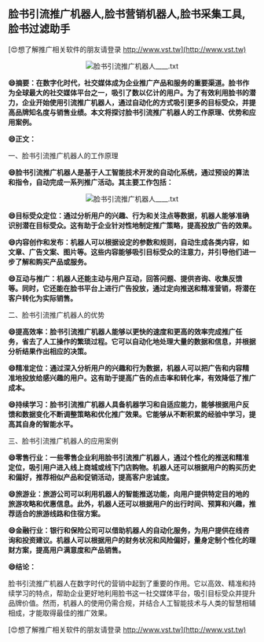 ## **脸书引流推广机器人,脸书营销机器人,脸书采集工具,脸书过滤助手**

[😍想了解推广相关软件的朋友请登录 http://www.vst.tw](http://www.vst.tw)

 <center><img src="https://vst.tw/MP4/tuiguang/png/7.png" alt="脸书引流推广机器人____.txt"></center>

**😄摘要：在数字化时代，社交媒体成为企业推广产品和服务的重要渠道。脸书作为全球最大的社交媒体平台之一，吸引了数以亿计的用户。为了有效利用脸书的潜力，企业开始使用引流推广机器人，通过自动化的方式吸引更多的目标受众，并提高品牌知名度与销售业绩。本文将探讨脸书引流推广机器人的工作原理、优势和应用案例。**

**😄正文：**

一、脸书引流推广机器人的工作原理

**😄脸书引流推广机器人是基于人工智能技术开发的自动化系统，通过预设的算法和指令，自动完成一系列推广活动。其主要工作包括：**

 <center><img src="https://vst.tw/MP4/tuiguang/png/6.png" alt="脸书引流推广机器人____.txt"></center>

**😄目标受众定位：通过分析用户的兴趣、行为和关注点等数据，机器人能够准确识别潜在目标受众。这有助于企业针对性地制定推广策略，提高投放广告的效果。**

**😄内容创作和发布：机器人可以根据设定的参数和规则，自动生成各类内容，如文章、广告文案、图片等。这些内容能够吸引目标受众的注意力，并引导他们进一步了解和购买产品或服务。**

**😄互动与推广：机器人还能主动与用户互动，回答问题、提供咨询、收集反馈等。同时，它还能在脸书平台上进行广告投放，通过定向推送和精准营销，将潜在客户转化为实际销售。**

二、脸书引流推广机器人的优势

**😄提高效率：脸书引流推广机器人能够以更快的速度和更高的效率完成推广任务，省去了人工操作的繁琐过程。它可以自动化地处理大量的数据和信息，并根据分析结果作出相应的决策。**

**😄精准定位：通过深入分析用户的兴趣和行为数据，机器人可以把广告和内容精准地投放给感兴趣的用户。这有助于提高广告的点击率和转化率，有效降低了推广成本。**

**😄持续学习：脸书引流推广机器人具备机器学习和自适应能力，能够根据用户反馈和数据变化不断调整策略和优化推广效果。它能够从不断积累的经验中学习，提高其自身的智能水平。**

三、脸书引流推广机器人的应用案例

**😄零售行业：一些零售企业利用脸书引流推广机器人，通过个性化的推送和精准定位，吸引用户进入线上商城或线下门店购物。机器人还可以根据用户的购买历史和偏好，推荐相似产品和促销活动，提高客户忠诚度。**

**😄旅游业：旅游公司可以利用机器人的智能推送功能，向用户提供特定目的地的旅游攻略和优惠信息。此外，机器人还可以根据用户的出行时间、预算和兴趣，推荐适合的旅游线路和住宿方案。**

**😄金融行业：银行和保险公司可以借助机器人的自动化服务，为用户提供在线咨询和投资建议。机器人可以根据用户的财务状况和风险偏好，量身定制个性化的理财方案，提高用户满意度和产品销售。**

**😄结论：**

脸书引流推广机器人在数字时代的营销中起到了重要的作用。它以高效、精准和持续学习的特点，帮助企业更好地利用脸书这一社交媒体平台，吸引目标受众并提升品牌价值。然而，机器人的使用仍需合规，并结合人工智能技术与人类的智慧相辅相成，才能取得最佳的推广效果。

[😍想了解推广相关软件的朋友请登录 http://www.vst.tw](http://www.vst.tw)



